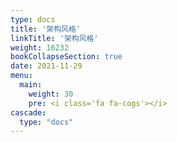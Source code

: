 ```yaml
---
type: docs
title: '架构风格'
linkTitle: '架构风格'
weight: 16232
bookCollapseSection: true
date: 2021-11-29
menu:
  main:
    weight: 30
    pre: <i class='fa fa-cogs'></i>
cascade:
  type: "docs"
---
```

